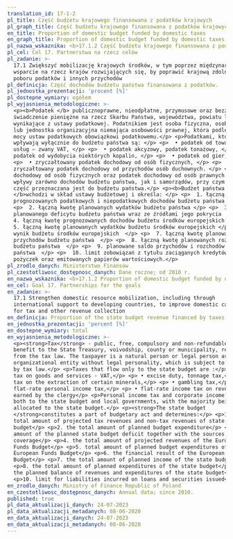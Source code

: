 ```yaml
---
translation_id: 17-1-2
pl_title: Część budżetu krajowego finansowana z podatków krajowych
pl_graph_title: Część budżetu krajowego finansowana z podatków krajowych
en_title: Proportion of domestic budget funded by domestic taxes
en_graph_title: Proportion of domestic budget funded by domestic taxes
pl_nazwa_wskaznika: <b>17.1.2 Część budżetu krajowego finansowana z podatków krajowych</b>
pl_cel: Cel 17. Partnerstwa na rzecz celów
pl_zadanie: >-
  17.1 Zwiększyć mobilizację krajowych środków, w tym poprzez międzynarodowe
  wsparcie na rzecz krajów rozwijających się, by poprawić krajową zdolność
  poboru podatków i innych przychodów
pl_definicja: Część dochodów budżetu państwa finansowana z podatków.
pl_jednostka_prezentacji: 'procent [%]'
pl_dostepne_wymiary: ogółem
pl_wyjasnienia_metodologiczne: >-
  <p><b>Podatek </b> publicznoprawne, nieodpłatne, przymusowe oraz bezzwrotne
  świadczenie pieniężne na rzecz Skarbu Państwa, województwa, powiatu lub gminy,
  wynikające z ustawy podatkowej. Podatnikiem jest osoba fizyczna, osoba prawna
  lub jednostka organizacyjna niemająca osobowości prawnej, która podlega na
  mocy ustaw podatkowych obowiązkowi podatkowemu.</p> <p>Podatkami, które
  wpływają wyłącznie do budżetu państwa są: </p> <p>  • podatek od towarów i
  usług – zwany VAT, </p> <p>  • podatek akcyzowy, podatek tonażowy, </p> <p>  •
  podatek od wydobycia niektórych kopalin, </p> <p>  • podatek od gier, </p>
  <p>  • zryczałtowany podatek dochodowy od osób fizycznych, </p> <p>  •
  zryczałtowany podatek dochodowy od przychodów osób duchownych. </p> <p>Podatek
  dochodowy od osób fizycznych oraz podatek dochodowy od osób prawnych stanowią
  wpływy zarówno dochodów budżetu państwa, jak i samorządów, przy czym większa
  część przeznaczana jest do budżetu państwa.</p> <p><b>Budżet państwa
  </b>wchodzi w skład ustawy budżetowej i określa: </p> <p>  1. łączną kwotę
  prognozowanych podatkowych i niepodatkowych dochodów budżetu państwa  </p>
  <p>  2. łączną kwotę planowanych wydatków budżetu państwa </p> <p>  3. kwotę
  planowanego deficytu budżetu państwa wraz ze źródłami jego pokrycia  </p> <p>
  4. łączną kwotę prognozowanych dochodów budżetu środków europejskich </p> <p>
  5. łączną kwotę planowanych wydatków budżetu środków europejskich </p> <p>  6.
  wynik budżetu środków europejskich  </p> <p>  7. łączną kwotę planowanych
  przychodów budżetu państwa  </p> <p>  8. łączną kwotę planowanych rozchodów
  budżetu państwa  </p> <p>  9. planowane saldo przychodów i rozchodów budżetu
  państwa  </p> <p>  10. limit zobowiązań z tytułu zaciąganych kredytów i
  pożyczek oraz emitowanych papierów wartościowych.</p>
pl_zrodlo_danych: Ministerstwo Finansów
pl_czestotliwosc_dostępnosc_danych: Dane roczne; od 2010 r.
en_nazwa_wskaznika: <b>17.1.2 Proportion of domestic budget funded by domestic taxes</b>
en_cel: Goal 17. Partnerships for the goals
en_zadanie: >-
  17.1 Strengthen domestic resource mobilization, including through
  international support to developing countries, to improve domestic capacity
  for tax and other revenue collection
en_definicja: Proportion of the state budget revenue financed by taxes.
en_jednostka_prezentacji: 'percent [%]'
en_dostepne_wymiary: total
en_wyjasnienia_metodologiczne: >-
  <p><strong>Tax</strong> - public, free, compulsory and non-refundable cash
  benefit to the State Treasury, voivodship, county or municipality, resulting
  from the tax law. The taxpayer is a natural person or legal person as well as
  organizational entity without legal personality, which is subject to taxation
  by tax law.</p> <p>Taxes that flow only to the state budget are :</p> <p> •
  tax on goods and services - VAT,</p> <p> • excise duty, tonnage tax,</p> <p> •
  tax on the extraction of certain minerals,</p> <p> • gambling tax,</p> <p> •
  flat-rate personal income tax,</p> <p> • flat-rate income tax on revenue
  earned by the clergy</p> <p>Personal income tax and corporate income tax flow
  both to the state budget and local governments, with the majority being
  allocated to the state budget.</p> <p><strong>The state budget
  </strong>constitutes a part of budgetary act and determines:</p> <p>1. the
  total amount of projected tax revenues and non-tax revenues of state
  budget</p> <p>2. the total amount of planned budget expenditure</p> <p>3. the
  amount of the planned state budget deficit together with the sources of its
  coverage</p> <p>4. the total amount of projected revenues of the European
  Funds Budget</p> <p>5. total amount of planned budget expenditures of the
  European Funds Budget</p> <p>6. the financial result of the European Funds
  Budget</p> <p>7. the total amount of planned income of the state budget</p>
  <p>8. the total amount of planned expenditures of the state budget</p> <p>9.
  the planned balance of revenues and expenditures of the state budget</p>
  <p>10. limit for liabilities incurred on loans and securities issued</p>
en_zrodlo_danych: Ministry of Finance Republic of Poland
en_czestotliwosc_dostępnosc_danych: Annual data; since 2010.
published: true
pl_data_aktualizacji_danych: 24-07-2023
pl_data_aktualizacji_metadanych: 08-06-2020
en_data_aktualizacji_danych: 24-07-2023
en_data_aktualizacji_metadanych: 08-06-2020
---
```

